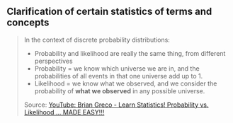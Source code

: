 ## Clarification of certain statistics of terms and concepts

>In the context of discrete probability distributions:
> - Probability and likelihood are really the same thing, from different perspectives
> - Probability =  we know which universe we are in, and the probabilities of all events in that one universe add up to 1.
> - Likelihood = we know what we observed, and we consider the probability of **what we observed** in any possible universe. 
>
> Source: [YouTube: Brian Greco - Learn Statistics! Probability vs. Likelihood ... MADE EASY!!!](https://www.youtube.com/watch?v=bXGjQnpGGIo)
